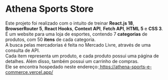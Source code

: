 <h1>Athena Sports Store</h1>

Este projeto foi realizado com o intuito de treinar <strong>React.js 18</strong>, <strong>BrowserRouter 5</strong>, <strong>React Hooks</strong>, <strong>Context API</strong>, <strong>Fetch API</strong>, <strong>HTML 5</strong> e <strong>CSS 3</strong>.
<br>
É um website para uma loja de esportes, contendo 7 <strong>categorias</strong> de produtos, com 50 <strong>itens</strong> de cada categoria.
<br>
A busca pelas mercadorias é feita no Mercado Livre, através de uma consulta de API. 
<br>
Cada item representa um produto, e cada produto possui uma página de detalhes. Além disso, também possui um carrinho de compras.
<br>
Ele se encontra hospedado neste endereço:<a href=”https://athena-sports-e-commerce.vercel.app/” target="_blank"> https://athena-sports-e-commerce.vercel.app/</a>
